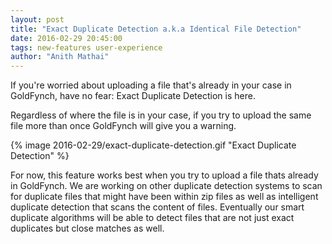 ```yaml
---
layout: post
title: "Exact Duplicate Detection a.k.a Identical File Detection"
date: 2016-02-29 20:45:00
tags: new-features user-experience
author: "Anith Mathai"
---
```


If you're worried about uploading a file that's already in your case in GoldFynch, have no fear: Exact Duplicate Detection is here.

Regardless of where the file is in your case, if you try to upload the same file more than once GoldFynch will give you a warning.

{% image 2016-02-29/exact-duplicate-detection.gif "Exact Duplicate Detection" %}

For now, this feature works best when you try to upload a file thats already in GoldFynch. We are working on other duplicate detection systems to scan for duplicate files that might have been within zip files as well as intelligent duplicate detection that scans the content of files. Eventually our smart duplicate algorithms will be able to detect files that are not just exact duplicates but close matches as well.

